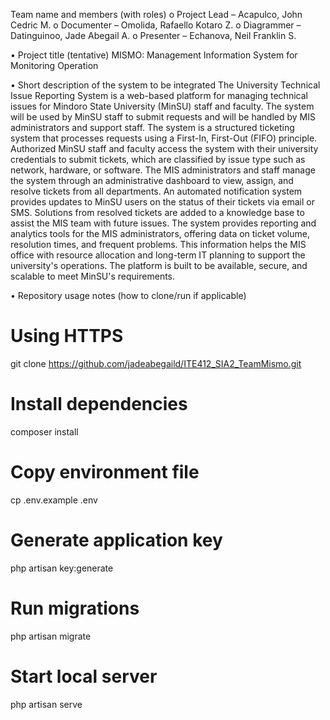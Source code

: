 Team name and members (with roles) 
o	Project Lead – Acapulco, John Cedric M.
o	Documenter – Omolida, Rafaello Kotaro Z.
o	Diagrammer – Datinguinoo, Jade Abegail A.
o	Presenter – Echanova, Neil Franklin S.

•	Project title (tentative) 
MISMO: Management Information System for Monitoring Operation

•	Short description of the system to be integrated 
The University Technical Issue Reporting System is a web-based platform for managing technical issues for Mindoro State University (MinSU) staff and faculty. The system will be used by MinSU staff to submit requests and will be handled by MIS administrators and support staff. The system is a structured ticketing system that processes requests using a First-In, First-Out (FIFO) principle. Authorized MinSU staff and faculty access the system with their university credentials to submit tickets, which are classified by issue type such as network, hardware, or software.
The MIS administrators and staff manage the system through an administrative dashboard to view, assign, and resolve tickets from all departments. An automated notification system provides updates to MinSU users on the status of their tickets via email or SMS. Solutions from resolved tickets are added to a knowledge base to assist the MIS team with future issues.
The system provides reporting and analytics tools for the MIS administrators, offering data on ticket volume, resolution times, and frequent problems. This information helps the MIS office with resource allocation and long-term IT planning to support the university's operations. The platform is built to be available, secure, and scalable to meet MinSU's requirements.

•	Repository usage notes (how to clone/run if applicable)

# Using HTTPS
git clone https://github.com/jadeabegaild/ITE412_SIA2_TeamMismo.git

# Install dependencies
composer install

# Copy environment file
cp .env.example .env

# Generate application key
php artisan key:generate

# Run migrations
php artisan migrate

# Start local server
php artisan serve


